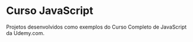 # Curso JavaScript

Projetos desenvolvidos como exemplos do Curso Completo de JavaScript da Udemy.com.
